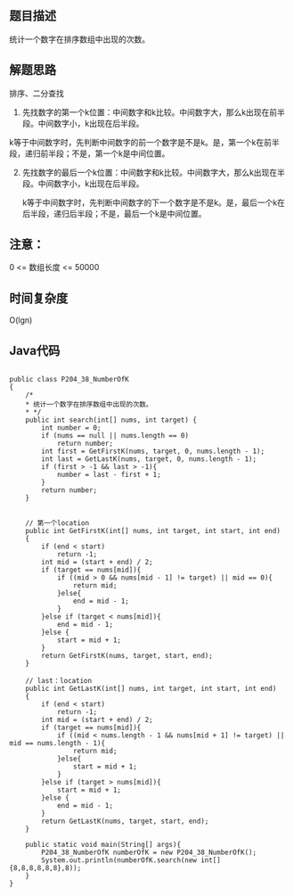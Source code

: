 ## 题目描述
统计一个数字在排序数组中出现的次数。

## 解题思路
排序、二分查找

1. 先找数字的第一个k位置：中间数字和k比较。中间数字大，那么k出现在前半段。中间数字小，k出现在后半段。

k等于中间数字时，先判断中间数字的前一个数字是不是k。是，第一个k在前半段，递归前半段；不是，第一个k是中间位置。

2. 先找数字的最后一个k位置：中间数字和k比较。中间数字大，那么k出现在半段。中间数字小，k出现在后半段。
   
   k等于中间数字时，先判断中间数字的下一个数字是不是k。是，最后一个k在后半段，递归后半段；不是，最后一个k是中间位置。
  
## 注意：
0 <= 数组长度 <= 50000

## 时间复杂度
O(lgn)

## Java代码
```

public class P204_38_NumberOfK
{
    /*
    * 统计一个数字在排序数组中出现的次数。
    * */
    public int search(int[] nums, int target) {
        int number = 0;
        if (nums == null || nums.length == 0)
            return number;
        int first = GetFirstK(nums, target, 0, nums.length - 1);
        int last = GetLastK(nums, target, 0, nums.length - 1);
        if (first > -1 && last > -1){
            number = last - first + 1;
        }
        return number;
    }


    // 第一个location
    public int GetFirstK(int[] nums, int target, int start, int end)
    {
        if (end < start)
            return -1;
        int mid = (start + end) / 2;
        if (target == nums[mid]){
            if ((mid > 0 && nums[mid - 1] != target) || mid == 0){
                return mid;
            }else{
                end = mid - 1;
            }
        }else if (target < nums[mid]){
            end = mid - 1;
        }else {
            start = mid + 1;
        }
        return GetFirstK(nums, target, start, end);
    }

    // last：location
    public int GetLastK(int[] nums, int target, int start, int end)
    {
        if (end < start)
            return -1;
        int mid = (start + end) / 2;
        if (target == nums[mid]){
            if ((mid < nums.length - 1 && nums[mid + 1] != target) || mid == nums.length - 1){
                return mid;
            }else{
                start = mid + 1;
            }
        }else if (target > nums[mid]){
            start = mid + 1;
        }else {
            end = mid - 1;
        }
        return GetLastK(nums, target, start, end);
    }

    public static void main(String[] args){
        P204_38_NumberOfK numberOfK = new P204_38_NumberOfK();
        System.out.println(numberOfK.search(new int[]{8,8,8,8,8,8},8));
    }
}
```
